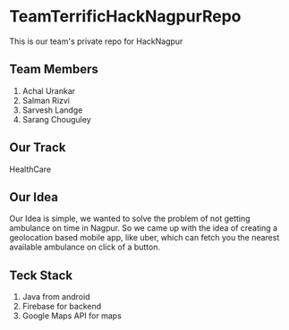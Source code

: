 # TeamTerrificHackNagpurRepo
This is our team's private repo for HackNagpur

## Team Members
1. Achal Urankar
2. Salman Rizvi
3. Sarvesh Landge
4. Sarang Chouguley

## Our Track
HealthCare

## Our Idea
Our Idea is simple, we wanted to solve the problem of not getting ambulance on time in Nagpur.
So we came up with the idea of creating a geolocation based mobile app, like uber, which can fetch you
the nearest available ambulance on click of a button.

## Teck Stack
1. Java from android
2. Firebase for backend
3. Google Maps API for maps
